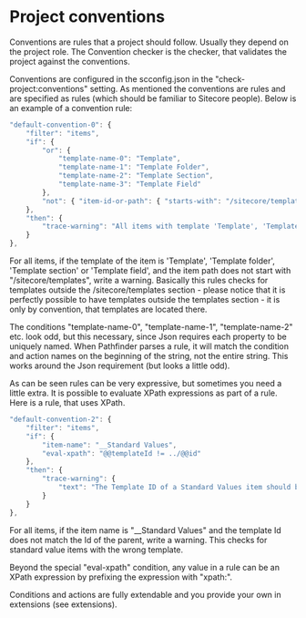 # Project conventions
Conventions are rules that a project should follow. Usually they depend on the project role. The Convention checker is the checker, that validates
the project against the conventions.

Conventions are configured in the scconfig.json in the "check-project:conventions" setting. As mentioned the conventions are rules and are 
specified as rules (which should be familiar to Sitecore people). Below is an example of a convention rule:

```js
"default-convention-0": {
    "filter": "items",
    "if": {
        "or": {
            "template-name-0": "Template",
            "template-name-1": "Template Folder",
            "template-name-2": "Template Section",
            "template-name-3": "Template Field" 
        },
        "not": { "item-id-or-path": { "starts-with": "/sitecore/templates/" } }
    },
    "then": {
        "trace-warning": "All items with template 'Template', 'Template section', 'Template field' and 'Template folder' should be located in the '/sitecore/templates' section. To fix, move the template into the '/sitecore/templates' section"
    }
},
```

For all items, if the template of the item is 'Template', 'Template folder', 'Template section' or 'Template field', and the item path does not 
start with "/sitecore/templates", write a warning. Basically this rules checks for templates outside the /sitecore/templates section - please notice
that it is perfectly possible to have templates outside the templates section - it is only by convention, that templates are located there.

The conditions "template-name-0", "template-name-1", "template-name-2" etc. look odd, but this necessary, since Json requires each property to be 
uniquely named. When Pathfinder parses a rule, it will match the condition and action names on the beginning of the string, not the entire string. 
This works around the Json requirement (but looks a little odd).

As can be seen rules can be very expressive, but sometimes you need a little extra. It is possible to evaluate XPath expressions as part of 
a rule. Here is a rule, that uses XPath.

```js
"default-convention-2": {
    "filter": "items",
    "if": {
        "item-name": "__Standard Values",
        "eval-xpath": "@@templateId != ../@@id"
    },
    "then": {
        "trace-warning": {
            "text": "The Template ID of a Standard Values item should be match the ID of the parent item. To fix, moved the Standard Values item under the correct template"
        }
    }
},
```
For all items, if the item name is "__Standard Values" and the template Id does not match the Id of the parent, write a warning. This checks for
standard value items with the wrong template.

Beyond the special "eval-xpath" condition, any value in a rule can be an XPath expression by prefixing the expression with "xpath:".

Conditions and actions are fully extendable and you provide your own in extensions (see extensions).
